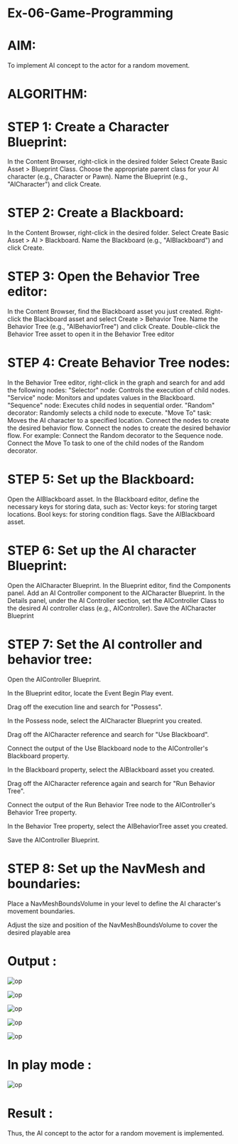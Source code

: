 # Ex-06-Game-Programming

# AIM: 

To implement AI concept to the actor for a random movement.

# ALGORITHM:

# STEP 1: Create a Character Blueprint:
In the Content Browser, right-click in the desired folder
Select Create Basic Asset > Blueprint Class.
Choose the appropriate parent class for your AI character (e.g., Character or Pawn).
Name the Blueprint (e.g., "AICharacter") and click Create.


# STEP 2: Create a Blackboard:
In the Content Browser, right-click in the desired folder.
Select Create Basic Asset > AI > Blackboard.
Name the Blackboard (e.g., "AIBlackboard") and click Create.


# STEP 3: Open the Behavior Tree editor:
In the Content Browser, find the Blackboard asset you just created.
Right-click the Blackboard asset and select Create > Behavior Tree.
Name the Behavior Tree (e.g., "AIBehaviorTree") and click Create.
Double-click the Behavior Tree asset to open it in the Behavior Tree editor

# STEP 4: Create Behavior Tree nodes:
In the Behavior Tree editor, right-click in the graph and search for and add the following nodes:
"Selector" node: Controls the execution of child nodes.
"Service" node: Monitors and updates values in the Blackboard.
"Sequence" node: Executes child nodes in sequential order.
"Random" decorator: Randomly selects a child node to execute.
"Move To" task: Moves the AI character to a specified location.
Connect the nodes to create the desired behavior flow.
Connect the nodes to create the desired behavior flow. For example:
Connect the Random decorator to the Sequence node.
Connect the Move To task to one of the child nodes of the Random decorator.

# STEP 5: Set up the Blackboard:
Open the AIBlackboard asset.
In the Blackboard editor, define the necessary keys for storing data, such as:
Vector keys: for storing target locations.
Bool keys: for storing condition flags.
Save the AIBlackboard asset.

# STEP 6: Set up the AI character Blueprint:
Open the AICharacter Blueprint.
In the Blueprint editor, find the Components panel.
Add an AI Controller component to the AICharacter Blueprint.
In the Details panel, under the AI Controller section, set the AIController Class to the desired AI controller class (e.g., AIController).
Save the AICharacter Blueprint

# STEP 7: Set the AI controller and behavior tree:
Open the AIController Blueprint.

In the Blueprint editor, locate the Event Begin Play event.

Drag off the execution line and search for "Possess".

In the Possess node, select the AICharacter Blueprint you created.

Drag off the AICharacter reference and search for "Use Blackboard".

Connect the output of the Use Blackboard node to the AIController's Blackboard property.

In the Blackboard property, select the AIBlackboard asset you created.

Drag off the AICharacter reference again and search for "Run Behavior Tree".

Connect the output of the Run Behavior Tree node to the AIController's Behavior Tree property.

In the Behavior Tree property, select the AIBehaviorTree asset you created.

Save the AIController Blueprint.


# STEP 8: Set up the NavMesh and boundaries:
Place a NavMeshBoundsVolume in your level to define the AI character's movement boundaries.

Adjust the size and position of the NavMeshBoundsVolume to cover the desired playable area

# Output :

![op](gp6.1.png)

![op](gp6.2.png)

![op](gp6.3.png)

![op](gp6.4.png)

![op](gp6.5.png)

# In play mode :
![op](gp6.6.png)



# Result :

Thus, the AI concept to the actor for a random movement is implemented.